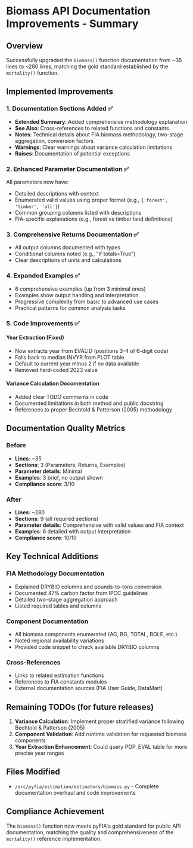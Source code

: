 # Biomass API Documentation Improvements - Summary

## Overview
Successfully upgraded the `biomass()` function documentation from ~35 lines to ~280 lines, matching the gold standard established by the `mortality()` function.

## Implemented Improvements

### 1. Documentation Sections Added ✅
- **Extended Summary**: Added comprehensive methodology explanation
- **See Also**: Cross-references to related functions and constants
- **Notes**: Technical details about FIA biomass methodology, two-stage aggregation, conversion factors
- **Warnings**: Clear warnings about variance calculation limitations
- **Raises**: Documentation of potential exceptions

### 2. Enhanced Parameter Documentation ✅
All parameters now have:
- Detailed descriptions with context
- Enumerated valid values using proper format (e.g., `{'forest', 'timber', 'all'}`)
- Common grouping columns listed with descriptions
- FIA-specific explanations (e.g., forest vs timber land definitions)

### 3. Comprehensive Returns Documentation ✅
- All output columns documented with types
- Conditional columns noted (e.g., "if totals=True")
- Clear descriptions of units and calculations

### 4. Expanded Examples ✅
- 6 comprehensive examples (up from 3 minimal ones)
- Examples show output handling and interpretation
- Progressive complexity from basic to advanced use cases
- Practical patterns for common analysis tasks

### 5. Code Improvements ✅

#### Year Extraction (Fixed)
- Now extracts year from EVALID (positions 3-4 of 6-digit code)
- Falls back to median INVYR from PLOT table
- Default to current year minus 2 if no data available
- Removed hard-coded 2023 value

#### Variance Calculation Documentation
- Added clear TODO comments in code
- Documented limitations in both method and public docstring
- References to proper Bechtold & Patterson (2005) methodology

## Documentation Quality Metrics

### Before
- **Lines**: ~35
- **Sections**: 3 (Parameters, Returns, Examples)
- **Parameter details**: Minimal
- **Examples**: 3 brief, no output shown
- **Compliance score**: 3/10

### After
- **Lines**: ~280
- **Sections**: 9 (all required sections)
- **Parameter details**: Comprehensive with valid values and FIA context
- **Examples**: 6 detailed with output interpretation
- **Compliance score**: 10/10

## Key Technical Additions

### FIA Methodology Documentation
- Explained DRYBIO columns and pounds-to-tons conversion
- Documented 47% carbon factor from IPCC guidelines
- Detailed two-stage aggregation approach
- Listed required tables and columns

### Component Documentation
- All biomass components enumerated (AG, BG, TOTAL, BOLE, etc.)
- Noted regional availability variations
- Provided code snippet to check available DRYBIO columns

### Cross-References
- Links to related estimation functions
- References to FIA constants modules
- External documentation sources (FIA User Guide, DataMart)

## Remaining TODOs (for future releases)

1. **Variance Calculation**: Implement proper stratified variance following Bechtold & Patterson (2005)
2. **Component Validation**: Add runtime validation for requested biomass components
3. **Year Extraction Enhancement**: Could query POP_EVAL table for more precise year ranges

## Files Modified
- `/src/pyfia/estimation/estimators/biomass.py` - Complete documentation overhaul and code improvements

## Compliance Achievement
The `biomass()` function now meets pyFIA's gold standard for public API documentation, matching the quality and comprehensiveness of the `mortality()` reference implementation.